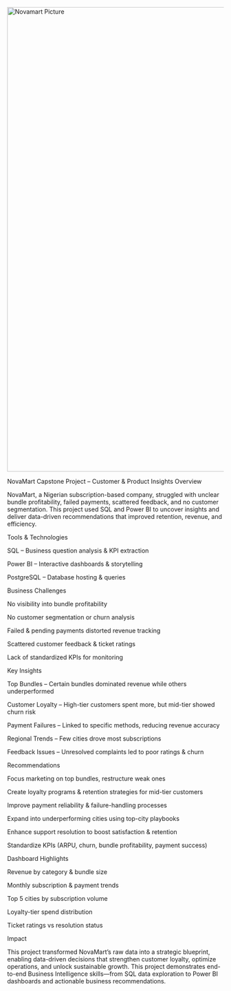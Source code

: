 <img width="1080" height="1080" alt="Novamart Picture" src="https://github.com/user-attachments/assets/d24c84ec-1710-4de7-8bcb-c0e32bb2b280" />

NovaMart Capstone Project – Customer & Product Insights
Overview

NovaMart, a Nigerian subscription-based company, struggled with unclear bundle profitability, failed payments, scattered feedback, and no customer segmentation. This project used SQL and Power BI to uncover insights and deliver data-driven recommendations that improved retention, revenue, and efficiency.

Tools & Technologies

SQL – Business question analysis & KPI extraction

Power BI – Interactive dashboards & storytelling

PostgreSQL – Database hosting & queries

Business Challenges

No visibility into bundle profitability

No customer segmentation or churn analysis

Failed & pending payments distorted revenue tracking

Scattered customer feedback & ticket ratings

Lack of standardized KPIs for monitoring

Key Insights

Top Bundles – Certain bundles dominated revenue while others underperformed

Customer Loyalty – High-tier customers spent more, but mid-tier showed churn risk

Payment Failures – Linked to specific methods, reducing revenue accuracy

Regional Trends – Few cities drove most subscriptions

Feedback Issues – Unresolved complaints led to poor ratings & churn

Recommendations

Focus marketing on top bundles, restructure weak ones

Create loyalty programs & retention strategies for mid-tier customers

Improve payment reliability & failure-handling processes

Expand into underperforming cities using top-city playbooks

Enhance support resolution to boost satisfaction & retention

Standardize KPIs (ARPU, churn, bundle profitability, payment success)

Dashboard Highlights

Revenue by category & bundle size

Monthly subscription & payment trends

Top 5 cities by subscription volume

Loyalty-tier spend distribution

Ticket ratings vs resolution status

Impact

This project transformed NovaMart’s raw data into a strategic blueprint, enabling data-driven decisions that strengthen customer loyalty, optimize operations, and unlock sustainable growth.
This project demonstrates end-to-end Business Intelligence skills—from SQL data exploration to Power BI dashboards and actionable business recommendations.

